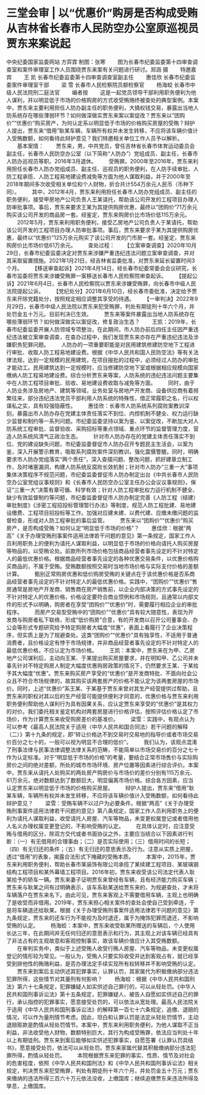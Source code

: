 # 三堂会审 | 以“优惠价”购房是否构成受贿从吉林省长春市人民防空办公室原巡视员贾东来案说起

中央纪委国家监委网站 方弈霏
制图：张寒
　　图为长春市纪委监委第十四审查调查室和案件审理室工作人员围绕贾东来案有关问题进行研讨。郑涵 摄
　　特邀嘉宾
　　王 凯 长春市纪委监委第十四审查调查室副主任
　　惠佳欣 长春市纪委监委案件审理室干部
　　梁 雪 长春市人民检察院员额检察官
　　杨海蛟 长春市中级人民法院刑二庭法官
　　编者按
　　这是一起党员领导干部利用职务便利为他人谋利，并以明显低于市场的价格购房的方式收受贿赂终被查处的典型案例。本案中，贾东来主要利用担任人防办副主任的职务便利，大搞权钱交易，暴露出当地人防系统存在哪些薄弱环节？如何做深做实贾东来案以案促改？贾东来以“团购价”“优惠价”购买房产，为何认定系以明显低于市场的价格购买房屋的受贿？辩护人提出，贾东来“借用”耿某车辆，车辆所有权并未发生转移，不应将该车辆价值计入受贿数额，如何看待此辩护意见？我们特邀相关单位工作人员予以解析。
　　基本案情：
　　贾东来，男，中共党员，曾任吉林省长春市体育运动委员会副主任，长春市人民防空办公室（以下简称“人防办”）党组成员、副主任，长春市人防办巡视员等职。2016年3月退休。
　　受贿罪。2000年至2016年，贾东来利用担任长春市人防办党组成员、副主任、巡视员的职务便利，在人防手续审批、人防工程承揽、人防工程易地建设费减免等方面为他人谋取利益，并于2000年至2018年期间多次收受相关单位和个人财物，折合共计554万余元人民币（币种下同）。
　　其中，2012年4月，贾东来利用担任长春市人防办党组成员、副主任的职务便利，接受甲房地产公司负责人王某请托，帮助该公司开发的工程项目办理人防审批事项。事后，贾东来要求王某为其提供购房优惠，最终以“团购价”71万余元购买该公司开发的商品房一套。经鉴定，贾东来购房价比市场价低115万余元。
　　2012年5月，贾东来利用职务便利，接受乙房地产公司负责人于某请托，帮助该公司开发的工程项目办理人防审批事项。事后，贾东来要求于某为其提供购房优惠，最终以“优惠价”125万余元购买了该公司开发的门市房一套。经鉴定，贾东来购房价比市场价低61万余元。
　　查处过程：
　　【立案审查调查】2020年10月29日，长春市纪委监委决定对贾东来涉嫌严重违纪违法问题立案审查调查，并对其采取留置措施。2021年1月21日，经吉林省监委批准，对贾东来延长留置时间3个月。
　　【移送审查起诉】2021年4月14日，经长春市纪委常委会会议研究，长春市监委将贾东来涉嫌受贿罪一案移送长春市人民检察院审查起诉。
　　【提起公诉】2021年6月4日，长春市人民检察院以贾东来涉嫌受贿罪，向长春市中级人民法院提起公诉。
　　【党纪处分】2021年6月10日，经长春市委批准，决定给予贾东来开除党籍处分，按照规定相应调整其享受的待遇。
　　【一审判决】2022年9月29日，长春市中级人民法院以贾东来犯受贿罪，判处有期徒刑十年六个月，并处罚金五十万元。目前判决已生效。
　　贾东来等案件暴露出当地人防系统存在哪些薄弱环节？如何做深做实以案促改，修复政治生态？
　　王凯：2019年，长春市纪委监委开展人防领域专项整治，在此期间，市人防办前后四任主任因严重违纪违法被立案审查调查，在查办过程中，我们发现贾东来亦存在严重违纪违法及涉嫌职务犯罪问题。
　　人防办的一项重要职能是对民用建筑修建防空地下工程进行审批、收取人防工程易地建设费。根据《中华人民共和国人民防空法》等有关法律法规，达到一定规模的民用建筑，在项目报批的过程中，必须经过人防办的审批才能动工。民用建筑达到一定规模时，应当修建防空地下室或根据相应规模向国家缴纳人防工程易地建设费。综合分析贾东来等案，人防系统的违纪违法问题主要集中在人防工程项目审批、验收、易地建设费收取与减免等方面。
　　同时，由于人防业务涉及房地产、建筑等领域，业务处室与房地产开发商、设备供应商有着频繁往来，部分违纪违法党员干部利用人防系统的特殊性，借正常履职之名，行以权谋私之实，具有较强隐蔽性。
　　惠佳欣：长春市人防系统系列腐败案教训深刻，暴露出市人防办存在党建主体责任落实不到位、内控机制不健全、权力运行缺少监督和制约等一系列问题。市纪委监委坚持以案为鉴、以案促改，不断加大对人防系统工程审批、监督验收、采购招标等重点领域、重点环节的监督管理力度，营造人防系统风清气正政治生态。
　　针对市人防办存在的党建主体责任落实不到位、党的建设缺失问题，市纪委监委督促市人防办召开专题民主生活会，以案为鉴，深入开展警示教育，吸取系列腐败案件深刻教训，强化震慑警醒。同时，明确要求市人防办党组落实“两个责任”，深入查摆问题、整改问题，抓好建章立制工作，及时堵塞漏洞，构建人防系统反腐败长效机制；针对市人防办“三重一大”事项集体决策程序不规范问题，市纪委监委督促市人防办制定出台《中共长春市人民防空办公室党组议事规则》和《长春市人民防空办公室主任办公会议议事规则》，保证“三重一大”决策有章可循、科学有效；针对人防工程审批权力运行机制不健全、缺少有效监督制约等问题，市纪委监委督促市人防办制定完善《人防工程（结建）审批制度》《涉密工程招投标管理暂行办法》等制度，规范人防工程批建、易地建设缴费、工程项目招投标等工作。加强对应建未建、以费代建、应缴未缴问题的监督检查，形成对人防工程审批的事后监管。
　　贾东来以“团购价”“优惠价”购买房产，是否构成受贿？如何认定“明显低于市场的价格”？
　　惠佳欣：根据“两高”《关于办理受贿刑事案件适用法律若干问题的意见》第一条规定，国家工作人员利用职务上的便利为请托人谋取利益，以明显低于市场的价格向请托人购买房屋等物品的，以受贿论处。前款所列市场价格包括商品经营者事先设定的不针对特定人的最低优惠价格。根据商品经营者事先设定的各种优惠交易条件，以优惠价格购买商品的，不属于受贿。受贿数额按照交易时当地市场价格与实际支付价格的差额计算。
　　甄别正常购房优惠和低价购房受贿的关键点在于该优惠价格是否系商品经营者事先设定的不针对特定人的最低优惠价格。实践中，“团购价”“优惠价”售房通常是房地产开发商、销售商在房产销售前，以企业内部决策的方式事先设定的不针对特定人的优惠价格，价格设定要符合商业惯例和市场规则，且通常以内部文件的形式予以明确，购房者在享受“团购价”“优惠价”时，需要履行相应企业的审批程序。
　　而房产交易型受贿中的“团购价”“优惠价”具有较大随意性，表现为开发商与购房者私下联络，形成“低价购房”合意，有的开发商以召开公司董事会、办公会等形式专题研究给予特定购房者大幅度“优惠”，表面上看履行了企业决策程序，但实质上是为了规避查处。这类“团购价”“优惠价”具有独享性，不适用于普通消费者，且价格设定有悖于市场规律，并非商品经营者事先设定的不针对特定人的最低优惠价格，不应认定为市场价格。
　　王凯：本案中，贾东来在为甲、乙房地产公司谋利后，主动向王某、于某提出购买房屋要求，并在明知甲、乙公司并未事先针对不特定购房人制定大幅度优惠购房政策的情况下，仍然要求王某、于某给予其大幅度“优惠”。贾东来购买房产享受的“优惠价”是开发商特批、不面向社会公众且不符合市场规律的，故其购买该两套房产的价格不能认定为该两套房屋的市场价。同时，上述“优惠价”系王某、于某基于贾东来曾对其生产经营提供过帮助，且贾东来的职权对其以后的生产经营可能提供便利才同意的，优惠价格与贾东来利用职务便利帮助他人谋利行为具有因果关系，应认定贾东来享受的“优惠价”是其权力的对价。我们委托相关鉴定机构对两套房屋进行价格评估，按照评估价格认定了市场价，作为计算贾东来收受购房差价的基准价。
　　梁雪：实践中，有观点认为可以参考《最高人民法院关于适用〈中华人民共和国合同法〉若干问题的解释（二）》第十九条的规定，即“转让价格达不到交易时交易地的指导价或者市场交易价百分之七十的，一般可以视为明显不合理的低价”。
　　我们认为，该观点混淆了刑事法律与民事法律调整法律关系的范畴，不能简单以市场交易价的百分之七十作为认定标准。对于“明显低于市场的价格”的考量，要结合正常市场售价与实际购房价之间的绝对差额，所处的城市市场环境、房产位置等因素进行综合评价。本案中，贾东来从请托人处购买的两处房产购房价与市场价的差价分别有115万余元、61万余元，绝对数额达到了数额巨大，明显偏离市场价格。综合各方因素，应当认定贾东来以明显低于市场的价格购买房屋。
　　辩护人提出，贾东来“借用”耿某车辆，车辆所有权并未发生转移，不应将该车辆价值计入受贿数额，如何看待此辩护意见？
　　梁雪：受贿车辆不以过户为必要条件。根据“两高”《关于办理受贿刑事案件适用法律若干问题的意见》第八条规定，国家工作人员利用职务上的便利为请托人谋取利益，收受请托人房屋、汽车等物品，未变更权属登记或者借用他人名义办理权属变更登记的，不影响受贿的认定。
　　在具体认定时，应注意受贿与借用的区分，除双方交代或者书面协议之外，主要应当结合以下因素进行判断：（一）有无借用的合理事由；（二）是否实际使用；（三）借用时间的长短；（四）有无归还的条件；（五）有无归还的意思表示及行为。注意从实质上把握，透过“借用”的表象，揭露合法形式下掩藏的受贿本质。
　　本案中，2015年，贾东来利用职务便利，帮助长春市某装饰有限公司承揽了某续建工程项目、某玻璃钢结构工程项目和某外幕墙工程项目。2016年初，贾东来收受该公司法定代表人耿某给予的轿车一辆。贾东来妻子证明贾东来曾经有车辆，且有经济能力购买车辆；贾东来与耿某之间有过明确表示，该车系耿某送给贾东来的，为规避查处，才未将车辆落户在贾东来名下。由此可见，贾东来客观上不需要借用车辆，主观上也明确了是收受而非借用。2019年，贾东来担心相关案件的查处会使自己受到牵连，于是将车辆退还给耿某。根据《关于办理受贿刑事案件适用法律若干问题的意见》第九条规定，贾东来的还车行为不能视为及时退还，属于为掩饰犯罪而退还，不影响受贿的认定。
　　杨海蛟：本案中，贾东来收受耿某所赠送的车辆后，个人使用长达三年，在此期间并无任何归还的意思表示和行为，其主观上对该车辆已经具有了非法占有的主观故意和客观控制事实，故该车辆价值应计入其受贿数额。
　　在审判实务中，类似于上述受贿人收受行贿人房屋、汽车等物品，未变更权属登记的情形较为常见。一般认为，受贿人只要实际收受并达到客观占有，就已经享受到排他性的贿赂利益，是否办理法定手续实现所有权转移并不影响受贿的认定。
　　贾东来到案后主动供述其犯罪事实，认罪认罚，其家属代为积极缴纳部分违法犯罪所得，这些情节对其量刑有何影响？
　　杨海蛟：根据《中华人民共和国刑法》第六十七条规定，犯罪嫌疑人如实供述自己罪行的，可以从轻处罚。《中华人民共和国刑事诉讼法》第十五条规定，犯罪嫌疑人、被告人自愿如实供述自己的罪行，承认指控的犯罪事实，愿意接受处罚的，可以依法从宽处理。最高人民法院关于适用《中华人民共和国刑事诉讼法》的解释第一百七十六条规定，追缴、退赔的情况，可以作为量刑情节考虑。因此，坦白和认罪认罚是法定从轻处罚情节，主动退赔赃款是酌情从轻处罚情节。本案中，贾东来利用职务便利，为他人谋取不正当利益，非法收受他人财物，数额特别巨大，其行为构成受贿罪，依法应当判处十年以上有期徒刑。贾东来到案后能够如实供述犯罪事实，自愿签署《认罪认罚具结书》，愿意接受处罚，依法可以从轻处罚。贾东来家属代替其积极缴纳部分违法犯罪所得，酌情从轻处罚。
　　本院根据贾东来犯罪的事实、性质、情节及对社会的危害程度，依照《中华人民共和国刑法》和《中华人民共和国刑事诉讼法》相关规定，判决贾东来犯受贿罪，判处有期徒刑十年六个月，并处罚金五十万元；贾东来缴纳的违法所得三百六十万元依法没收，上缴国库；继续追缴贾东来违法所得及孳息，上缴国库。